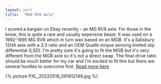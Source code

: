 ```yaml
---
layout: post
title:  "MGB RV8 Axle"
---
```

I scored a bargain on Ebay recently - an MG RV8 axle. For those in the know, this is quite a rare and usually expensive beast. It was used on a 1992-1995 MG RV8 which in turn was based on an MGB. It's a Salisbury 12HA axle with a 3.3 ratio and an OEM Quaife torque sensing limited slip differential (LSD). I'm pretty sure it's going to fit the MGB but it's very different from the MGB axle so it's not a direct swap. The final drive ratio should be much better for my car and I'm excited to fit this but there are several hurdles to overcome first. [Read more here](/engineswap/axle/)

{% picture PXL_20220516_091912149.jpg %}

